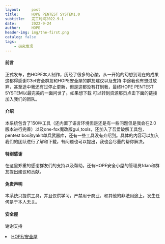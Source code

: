 ```yaml
---
layout:     post
title:      HOPE PENTEST SYSTEM1.0
subtitle:   完工时间2022.9.1
date:       2022-9-24
author:     HOPE
header-img: img/the-first.png
catalog: false
tags:
    - 研究发现
---
```


#### 前言

正式发布，由HOPE本人制作，历经了很多的心酸，从一开始的幻想到现在的成果这都得感谢G3et安全群友和HOPE安全屋的群友建议以及支持
中途我也有想过放弃，甚至途中我还有过停止更新，但是这都没有打到我，最终HOPE PENTEST SYSTEM以最完美的一面问世了。如果想下载
可以转到资源那页点击下面的链接加入我们的团队。

#### 介绍

本系统包含了150种工具（还内置了语言环境但是还是有一些问题但是我会在2.0版本进行完善）以及one-fox魔改版gui_tools，还加入了吾爱破解工具包，pentest box和yakit单兵武器库，还有一些工具没有介绍到。具体的内容可以加入我们的团队进行了解和下载，有问题也可以提出，我也会尽量的帮你解决。

#### 特别感谢
在这里郑重的感谢群友们的支持以及帮助。还有HOPE安全小屋的管理员1dan和群友提出建议和贡献。

#### 免责声明

本系统只提供工具，并且仅供学习，严禁用于商业，和其他的非法用途上，发生任何是于本人无关。

#### 安全屋
谢谢支持
</ul>
<li><a href="https://jq.qq.com/?_wv=1027&k=VaxjwNzq">HOPE/安全屋</a></li>
</ul>
